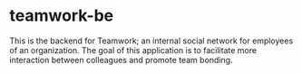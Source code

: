 # teamwork-be
This is the backend for Teamwork; an internal social network for employees of an organization. The goal of this application is to facilitate more interaction between colleagues and promote team bonding. 

